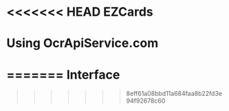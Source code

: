 <<<<<<< HEAD
EZCards
=======


Using OcrApiService.com
=======


=======
Interface
=========
>>>>>>> 8eff61a08bbd11a684faa8b22fd3e94f92678c60

